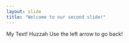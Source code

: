 ```yaml
---
layout: slide
title: "Welcome to our second slide!"
---
```

My Text! Huzzah
Use the left arrow to go back!
